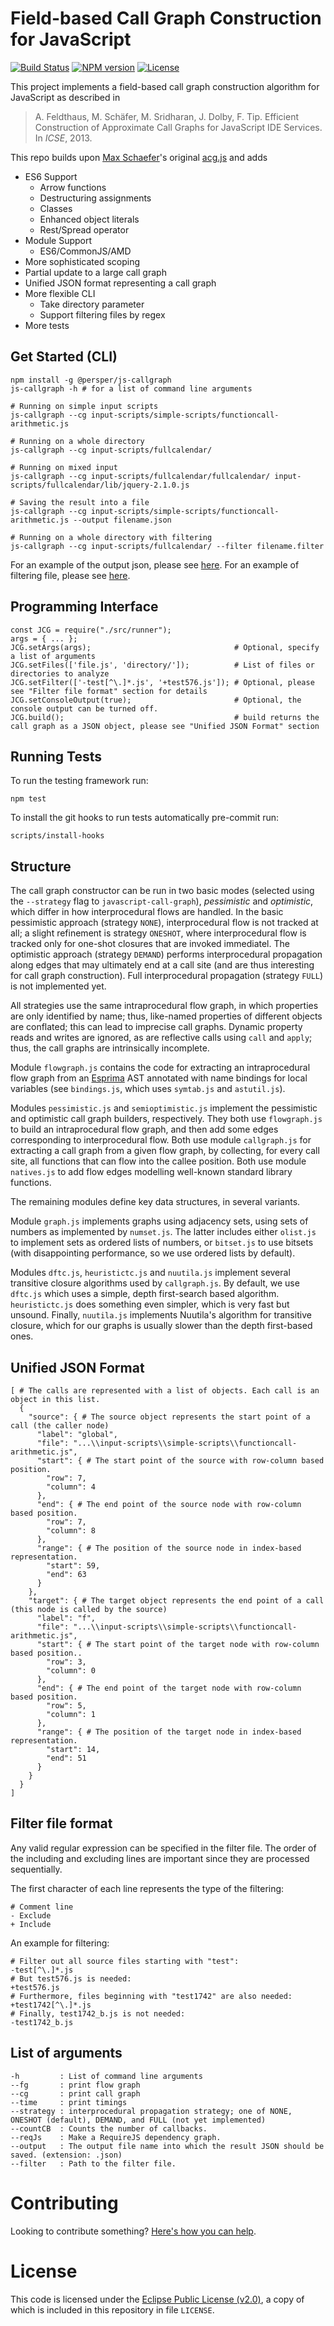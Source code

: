 # Field-based Call Graph Construction for JavaScript #


[![Build Status](https://travis-ci.org/Persper/js-callgraph.svg?branch=master)](https://travis-ci.org/Persper/js-callgraph)
[![NPM version](https://img.shields.io/badge/npm-v1.0.1-blue.svg)](https://www.npmjs.com/package/@persper/js-callgraph)
[![License](https://img.shields.io/badge/license-EPL--2.0-green.svg)](https://www.eclipse.org/legal/epl-2.0/)

This project implements a field-based call graph construction algorithm for JavaScript as described in

> A. Feldthaus, M. Schäfer, M. Sridharan, J. Dolby, F. Tip. Efficient Construction of Approximate Call Graphs for JavaScript IDE Services. In *ICSE*, 2013.

This repo builds upon [Max Schaefer](https://github.com/xiemaisi)'s original [acg.js](https://github.com/xiemaisi/acg.js) and adds

* ES6 Support
	* Arrow functions
	* Destructuring assignments
	* Classes
	* Enhanced object literals
	* Rest/Spread operator
* Module Support
	* ES6/CommonJS/AMD
* More sophisticated scoping
* Partial update to a large call graph
* Unified JSON format representing a call graph
* More flexible CLI
	* Take directory parameter
	* Support filtering files by regex
* More tests

## Get Started (CLI)
```
npm install -g @persper/js-callgraph
js-callgraph -h # for a list of command line arguments

# Running on simple input scripts
js-callgraph --cg input-scripts/simple-scripts/functioncall-arithmetic.js

# Running on a whole directory
js-callgraph --cg input-scripts/fullcalendar/

# Running on mixed input
js-callgraph --cg input-scripts/fullcalendar/fullcalendar/ input-scripts/fullcalendar/lib/jquery-2.1.0.js

# Saving the result into a file
js-callgraph --cg input-scripts/simple-scripts/functioncall-arithmetic.js --output filename.json

# Running on a whole directory with filtering
js-callgraph --cg input-scripts/fullcalendar/ --filter filename.filter
```

For an example of the output json, please see [here](#unified-json-format).
For an example of filtering file, please see [here](#filter-file-format).

## Programming Interface

```
const JCG = require("./src/runner");
args = { ... };
JCG.setArgs(args);                                # Optional, specify a list of arguments
JCG.setFiles(['file.js', 'directory/']);          # List of files or directories to analyze
JCG.setFilter(['-test[^\.]*.js', '+test576.js']); # Optional, please see "Filter file format" section for details
JCG.setConsoleOutput(true);                       # Optional, the console output can be turned off.
JCG.build();                                      # build returns the call graph as a JSON object, please see "Unified JSON Format" section
```

## Running Tests
To run the testing framework run:
```
npm test
```
To install the git hooks to run tests automatically pre-commit run:
```
scripts/install-hooks
```
## Structure

The call graph constructor can be run in two basic modes (selected using the `--strategy` flag to `javascript-call-graph`), *pessimistic* and *optimistic*, which differ in how interprocedural flows are handled. In the basic pessimistic approach (strategy `NONE`), interprocedural flow is not tracked at all; a slight refinement is strategy `ONESHOT`, where interprocedural flow is tracked only for one-shot closures that are invoked immediatel. The optimistic approach (strategy `DEMAND`) performs interprocedural propagation along edges that may ultimately end at a call site (and are thus interesting for call graph construction). Full interprocedural propagation (strategy `FULL`) is not implemented yet.

All strategies use the same intraprocedural flow graph, in which properties are only identified by name; thus, like-named properties of different objects are conflated; this can lead to imprecise call graphs. Dynamic property reads and writes are ignored, as are reflective calls using `call` and `apply`; thus, the call graphs are intrinsically incomplete.

Module `flowgraph.js` contains the code for extracting an intraprocedural flow graph from an [Esprima](esprima.org) AST annotated with name bindings for local variables (see `bindings.js`, which uses `symtab.js` and `astutil.js`).

Modules `pessimistic.js` and `semioptimistic.js` implement the pessimistic and optimistic call graph builders, respectively. They both use `flowgraph.js` to build an intraprocedural flow graph, and then add some edges corresponding to interprocedural flow. Both use module `callgraph.js` for extracting a call graph from a given flow graph, by collecting, for every call site, all functions that can flow into the callee position. Both use module `natives.js` to add flow edges modelling well-known standard library functions.

The remaining modules define key data structures, in several variants.

Module `graph.js` implements graphs using adjacency sets, using sets of numbers as implemented by `numset.js`. The latter includes either `olist.js` to implement sets as ordered lists of numbers, or `bitset.js` to use bitsets (with disappointing performance, so we use ordered lists by default).

Modules `dftc.js`, `heuristictc.js` and `nuutila.js` implement several transitive closure algorithms used by `callgraph.js`. By default, we use `dftc.js` which uses a simple, depth first-search based algorithm. `heuristictc.js` does something even simpler, which is very fast but unsound. Finally, `nuutila.js` implements Nuutila's algorithm for transitive closure, which for our graphs is usually slower than the depth first-based ones.

## Unified JSON Format

```
[ # The calls are represented with a list of objects. Each call is an object in this list.
  {
    "source": { # The source object represents the start point of a call (the caller node)
      "label": "global",
      "file": "...\\input-scripts\\simple-scripts\\functioncall-arithmetic.js",
      "start": { # The start point of the source with row-column based position.
        "row": 7,
        "column": 4
      },
      "end": { # The end point of the source node with row-column based position.
        "row": 7,
        "column": 8
      },
      "range": { # The position of the source node in index-based representation.
        "start": 59,
        "end": 63
      }
    },
    "target": { # The target object represents the end point of a call (this node is called by the source)
      "label": "f",
      "file": "...\\input-scripts\\simple-scripts\\functioncall-arithmetic.js",
      "start": { # The start point of the target node with row-column based position..
        "row": 3,
        "column": 0
      },
      "end": { # The end point of the target node with row-column based position.
        "row": 5,
        "column": 1
      },
      "range": { # The position of the target node in index-based representation.
        "start": 14,
        "end": 51
      }
    }
  }
]
```

## Filter file format

Any valid regular expression can be specified in the filter file. The order of the including and excluding lines are important since they are processed sequentially.

The first character of each line represents the type of the filtering:
```
# Comment line
- Exclude
+ Include
```

An example for filtering:

```
# Filter out all source files starting with "test":
-test[^\.]*.js
# But test576.js is needed:
+test576.js
# Furthermore, files beginning with "test1742" are also needed:
+test1742[^\.]*.js
# Finally, test1742_b.js is not needed:
-test1742_b.js
```

## List of arguments

```
-h         : List of command line arguments
--fg       : print flow graph
--cg       : print call graph
--time     : print timings
--strategy : interprocedural propagation strategy; one of NONE, ONESHOT (default), DEMAND, and FULL (not yet implemented)
--countCB  : Counts the number of callbacks.
--reqJs    : Make a RequireJS dependency graph.
--output   : The output file name into which the result JSON should be saved. (extension: .json)
--filter   : Path to the filter file.
```

# Contributing

Looking to contribute something? [Here's how you can help](/CONTRIBUTING.md).

# License #

This code is licensed under the [Eclipse Public License (v2.0)](http://www.eclipse.org/legal/epl-2.0), a copy of which is included in this repository in file `LICENSE`.
